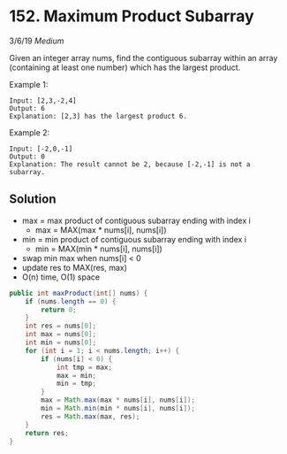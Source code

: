 # 152. Maximum Product Subarray
3/6/19
*Medium*

Given an integer array nums, find the contiguous subarray within an array (containing at least one number) which has the largest product.

Example 1:
```
Input: [2,3,-2,4]
Output: 6
Explanation: [2,3] has the largest product 6.
```
Example 2:
```
Input: [-2,0,-1]
Output: 0
Explanation: The result cannot be 2, because [-2,-1] is not a subarray.
```

## Solution
- max = max product of contiguous subarray ending with index i
  - max = MAX(max * nums[i], nums[i])
- min = min product of contiguous subarray ending with index i
  - min = MAX(min * nums[i], nums[i])
- swap min max when nums[i] < 0
- update res to MAX(res, max)
- O(n) time, O(1) space

```Java
public int maxProduct(int[] nums) {
    if (nums.length == 0) {
        return 0;
    }
    int res = nums[0];
    int max = nums[0];
    int min = nums[0];
    for (int i = 1; i < nums.length; i++) {
        if (nums[i] < 0) {
            int tmp = max;
            max = min;
            min = tmp;
        }
        max = Math.max(max * nums[i], nums[i]);
        min = Math.min(min * nums[i], nums[i]);
        res = Math.max(max, res);
    }
    return res;
}
```
